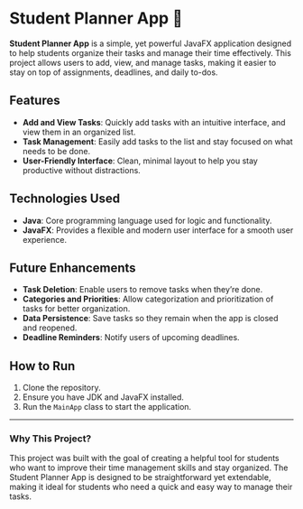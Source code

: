 # Student Planner App 📅

**Student Planner App** is a simple, yet powerful JavaFX application designed to help students organize their tasks and manage their time effectively. This project allows users to add, view, and manage tasks, making it easier to stay on top of assignments, deadlines, and daily to-dos.

## Features

- **Add and View Tasks**: Quickly add tasks with an intuitive interface, and view them in an organized list.
- **Task Management**: Easily add tasks to the list and stay focused on what needs to be done.
- **User-Friendly Interface**: Clean, minimal layout to help you stay productive without distractions.

## Technologies Used

- **Java**: Core programming language used for logic and functionality.
- **JavaFX**: Provides a flexible and modern user interface for a smooth user experience.

## Future Enhancements

- **Task Deletion**: Enable users to remove tasks when they’re done.
- **Categories and Priorities**: Allow categorization and prioritization of tasks for better organization.
- **Data Persistence**: Save tasks so they remain when the app is closed and reopened.
- **Deadline Reminders**: Notify users of upcoming deadlines.

## How to Run

1. Clone the repository.
2. Ensure you have JDK and JavaFX installed.
3. Run the `MainApp` class to start the application.

---

### Why This Project?

This project was built with the goal of creating a helpful tool for students who want to improve their time management skills and stay organized. The Student Planner App is designed to be straightforward yet extendable, making it ideal for students who need a quick and easy way to manage their tasks.
